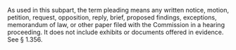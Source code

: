 As used in this subpart, the term pleading means any written notice, motion, petition, request, opposition, reply, brief, proposed findings, exceptions, memorandum of law, or other paper filed with the Commission in a hearing proceeding. It does not include exhibits or documents offered in evidence. See § 1.356.

